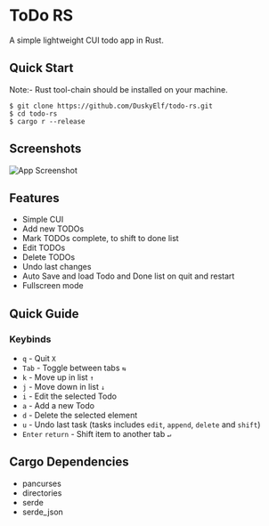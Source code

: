 # ToDo RS
A simple lightweight CUI todo app in Rust.

## Quick Start
Note:- Rust tool-chain should be installed on your machine.
```shell
$ git clone https://github.com/DuskyElf/todo-rs.git
$ cd todo-rs
$ cargo r --release
```

## Screenshots
![App Screenshot](https://user-images.githubusercontent.com/91879372/204074472-1a53fdb7-f8d5-4ea5-9c6b-ce5740c22a51.png)

## Features
- Simple CUI
- Add new TODOs
- Mark TODOs complete, to shift to done list
- Edit TODOs
- Delete TODOs
- Undo last changes
- Auto Save and load Todo and Done list on quit and restart
- Fullscreen mode

## Quick Guide
### Keybinds
- `q` - Quit  `X`
- `Tab` - Toggle between tabs  `⇆`
- `k` - Move up in list `↑` 
- `j` - Move down in list `↓`
- `i` - Edit the selected Todo
- `a` - Add a new Todo
- `d` - Delete the selected element
- `u` - Undo last task (tasks includes `edit`, `append`, `delete` and `shift`)
- `Enter` `return` - Shift item to another tab `↵`

## Cargo Dependencies
- pancurses
- directories
- serde
- serde_json
